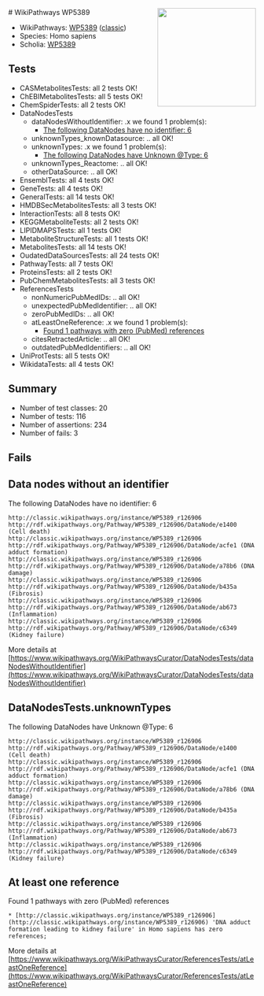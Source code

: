 <img style="float: right; width: 200px" src="https://upload.wikimedia.org/wikipedia/commons/thumb/8/83/Wplogo_with_text_500.png/640px-Wplogo_with_text_500.png" />
# WikiPathways WP5389

* WikiPathways: [WP5389](https://wikipathways.org/pathways/WP5389) ([classic](https://classic.wikipathways.org/instance/WP5389))
* Species: Homo sapiens
* Scholia: [WP5389](https://scholia.toolforge.org/wikipathways/WP5389)
## Tests
* CASMetabolitesTests: all 2 tests OK!
* ChEBIMetabolitesTests: all 5 tests OK!
* ChemSpiderTests: all 2 tests OK!
* DataNodesTests
    * dataNodesWithoutIdentifier: .x we found 1 problem(s):
        * [The following DataNodes have no identifier: 6](#d2d32fa5)
    * unknownTypes_knownDatasource: .. all OK!
    * unknownTypes: .x we found 1 problem(s):
        * [The following DataNodes have Unknown @Type: 6](#839973e4)
    * unknownTypes_Reactome: .. all OK!
    * otherDataSource: .. all OK!
* EnsemblTests: all 4 tests OK!
* GeneTests: all 4 tests OK!
* GeneralTests: all 14 tests OK!
* HMDBSecMetabolitesTests: all 3 tests OK!
* InteractionTests: all 8 tests OK!
* KEGGMetaboliteTests: all 2 tests OK!
* LIPIDMAPSTests: all 1 tests OK!
* MetaboliteStructureTests: all 1 tests OK!
* MetabolitesTests: all 14 tests OK!
* OudatedDataSourcesTests: all 24 tests OK!
* PathwayTests: all 7 tests OK!
* ProteinsTests: all 2 tests OK!
* PubChemMetabolitesTests: all 3 tests OK!
* ReferencesTests
    * nonNumericPubMedIDs: .. all OK!
    * unexpectedPubMedIdentifier: .. all OK!
    * zeroPubMedIDs: .. all OK!
    * atLeastOneReference: .x we found 1 problem(s):
        * [Found 1 pathways with zero (PubMed) references](#d0a459f0)
    * citesRetractedArticle: .. all OK!
    * outdatedPubMedIdentifiers: .. all OK!
* UniProtTests: all 5 tests OK!
* WikidataTests: all 4 tests OK!


## Summary

* Number of test classes: 20
* Number of tests: 116
* Number of assertions: 234
* Number of fails: 3

## Fails

<a name="d2d32fa5" />

## Data nodes without an identifier

The following DataNodes have no identifier: 6
```
http://classic.wikipathways.org/instance/WP5389_r126906 http://rdf.wikipathways.org/Pathway/WP5389_r126906/DataNode/e1400 (Cell death)
http://classic.wikipathways.org/instance/WP5389_r126906 http://rdf.wikipathways.org/Pathway/WP5389_r126906/DataNode/acfe1 (DNA adduct formation)
http://classic.wikipathways.org/instance/WP5389_r126906 http://rdf.wikipathways.org/Pathway/WP5389_r126906/DataNode/a78b6 (DNA damage)
http://classic.wikipathways.org/instance/WP5389_r126906 http://rdf.wikipathways.org/Pathway/WP5389_r126906/DataNode/b435a (Fibrosis)
http://classic.wikipathways.org/instance/WP5389_r126906 http://rdf.wikipathways.org/Pathway/WP5389_r126906/DataNode/ab673 (Inflammation)
http://classic.wikipathways.org/instance/WP5389_r126906 http://rdf.wikipathways.org/Pathway/WP5389_r126906/DataNode/c6349 (Kidney failure)
```

More details at [https://www.wikipathways.org/WikiPathwaysCurator/DataNodesTests/dataNodesWithoutIdentifier](https://www.wikipathways.org/WikiPathwaysCurator/DataNodesTests/dataNodesWithoutIdentifier)

<a name="839973e4" />

## DataNodesTests.unknownTypes

The following DataNodes have Unknown @Type: 6
```
http://classic.wikipathways.org/instance/WP5389_r126906 http://rdf.wikipathways.org/Pathway/WP5389_r126906/DataNode/e1400 (Cell death)
http://classic.wikipathways.org/instance/WP5389_r126906 http://rdf.wikipathways.org/Pathway/WP5389_r126906/DataNode/acfe1 (DNA adduct formation)
http://classic.wikipathways.org/instance/WP5389_r126906 http://rdf.wikipathways.org/Pathway/WP5389_r126906/DataNode/a78b6 (DNA damage)
http://classic.wikipathways.org/instance/WP5389_r126906 http://rdf.wikipathways.org/Pathway/WP5389_r126906/DataNode/b435a (Fibrosis)
http://classic.wikipathways.org/instance/WP5389_r126906 http://rdf.wikipathways.org/Pathway/WP5389_r126906/DataNode/ab673 (Inflammation)
http://classic.wikipathways.org/instance/WP5389_r126906 http://rdf.wikipathways.org/Pathway/WP5389_r126906/DataNode/c6349 (Kidney failure)
```

<a name="d0a459f0" />

## At least one reference

Found 1 pathways with zero (PubMed) references
```
* [http://classic.wikipathways.org/instance/WP5389_r126906](http://classic.wikipathways.org/instance/WP5389_r126906) 'DNA adduct formation leading to kidney failure' in Homo sapiens has zero references; 
```

More details at [https://www.wikipathways.org/WikiPathwaysCurator/ReferencesTests/atLeastOneReference](https://www.wikipathways.org/WikiPathwaysCurator/ReferencesTests/atLeastOneReference)

